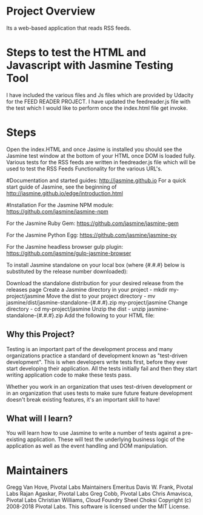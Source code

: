 # Project Overview
Its a web-based application that reads RSS feeds.
# Steps to test the HTML and Javascript with Jasmine Testing Tool
I have included the various files and Js files which are provided by Udacity for the FEED READER PROJECT. I have updated the feedreader.js file with the test
which I would like to perform once the index.html file get invoke.

# Steps
Open the index.HTML and once Jasime is installed you should see the Jasmine test window at the bottom of your HTML once DOM is loaded fully.
Various tests for the RSS feeds are written in feedreader.js file which will be used to test the RSS Feeds Functionality for the various URL's.


#Documentation and started guides:
 http://jasmine.github.io For a quick start guide of Jasmine, see the beginning of http://jasmine.github.io/edge/introduction.html

#Installation
 For the Jasmine NPM module:
 https://github.com/jasmine/jasmine-npm

 For the Jasmine Ruby Gem:
 https://github.com/jasmine/jasmine-gem

 For the Jasmine Python Egg:
 https://github.com/jasmine/jasmine-py

 For the Jasmine headless browser gulp plugin:
 https://github.com/jasmine/gulp-jasmine-browser

 To install Jasmine standalone on your local box (where {#.#.#} below is substituted by the release number downloaded):

 Download the standalone distribution for your desired release from the releases page
Create a Jasmine directory in your project - mkdir my-project/jasmine
Move the dist to your project directory - mv jasmine/dist/jasmine-standalone-{#.#.#}.zip my-project/jasmine
Change directory - cd my-project/jasmine
Unzip the dist - unzip jasmine-standalone-{#.#.#}.zip
Add the following to your HTML file:

<link rel="shortcut icon" type="image/png" href="jasmine/lib/jasmine-{#.#.#}/jasmine_favicon.png">
<link rel="stylesheet" type="text/css" href="jasmine/lib/jasmine-{#.#.#}/jasmine.css">

<script type="text/javascript" src="jasmine/lib/jasmine-{#.#.#}/jasmine.js"></script>
<script type="text/javascript" src="jasmine/lib/jasmine-{#.#.#}/jasmine-html.js"></script>
<script type="text/javascript" src="jasmine/lib/jasmine-{#.#.#}/boot.js"></script>

## Why this Project?
Testing is an important part of the development process and many organizations practice a standard of development known as "test-driven development". This is when developers write tests first, before they ever start developing their application. All the tests initially fail and then they start writing application code to make these tests pass.

Whether you work in an organization that uses test-driven development or in an organization that uses tests to make sure future feature development doesn't break existing features, it's an important skill to have!

## What will I learn?

You will learn how to use Jasmine to write a number of tests against a pre-existing application. These will test the underlying business logic of the application as well as the event handling and DOM manipulation.

# Maintainers
Gregg Van Hove, Pivotal Labs
Maintainers Emeritus
Davis W. Frank, Pivotal Labs
Rajan Agaskar, Pivotal Labs
Greg Cobb, Pivotal Labs
Chris Amavisca, Pivotal Labs
Christian Williams, Cloud Foundry
Sheel Choksi
Copyright (c) 2008-2018 Pivotal Labs. This software is licensed under the MIT License.
